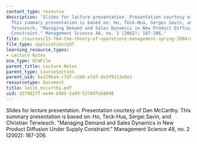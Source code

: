 ```yaml
---
content_type: resource
description: 'Slides for lecture presentation. Presentation courtesy of Dan McCarthy.
  This summary presentation is based on: Ho, Teck-Hua, Sergei Savin, and Christian
  Terwiesch. "Managing Demand and Sales Dynamics in New Product Diffusion Under Supply
  Constraint." Management Science 48, no. 2 (2002): 187-206.'
file: /courses/15-764-the-theory-of-operations-management-spring-2004/d379027fee44b8855a085278dfab8890_lec15_mccarthy.pdf
file_type: application/pdf
learning_resource_types:
- Lecture Notes
ocw_type: OCWFile
parent_title: Lecture Notes
parent_type: CourseSection
parent_uid: 6a329ba4-c7df-c260-e7df-de3f9113a5e2
resourcetype: Document
title: lec15_mccarthy.pdf
uid: d379027f-ee44-b885-5a08-5278dfab8890
---
```

Slides for lecture presentation. Presentation courtesy of Dan McCarthy. This summary presentation is based on: Ho, Teck-Hua, Sergei Savin, and Christian Terwiesch. "Managing Demand and Sales Dynamics in New Product Diffusion Under Supply Constraint." Management Science 48, no. 2 (2002): 187-206.

